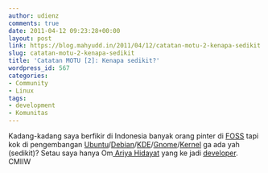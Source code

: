 ```yaml
---
author: udienz
comments: true
date: 2011-04-12 09:23:28+00:00
layout: post
link: https://blog.mahyudd.in/2011/04/12/catatan-motu-2-kenapa-sedikit.html
slug: catatan-motu-2-kenapa-sedikit
title: 'Catatan MOTU [2]: Kenapa sedikit?'
wordpress_id: 567
categories:
- Community
- Linux
tags:
- development
- Komunitas
---
```


Kadang-kadang saya berfikir di Indonesia banyak orang pinter di [FOSS](http://en.wikipedia.org/wiki/Free_and_open_source_software) tapi kok di pengembangan [Ubuntu](http://www.ubuntu.com)/[Debian](http://www.debian.org)/[KDE](http://www.kde.org/)/[Gnome](http://www.gnome.org/)/[Kernel](http://kernel.org/) ga ada yah (sedikit)? Setau saya hanya Om[ Ariya Hidayat](http://www.behindkde.org/node/457) yang ke jadi [developer](http://en.wikipedia.org/wiki/Software_developer). CMIIW
